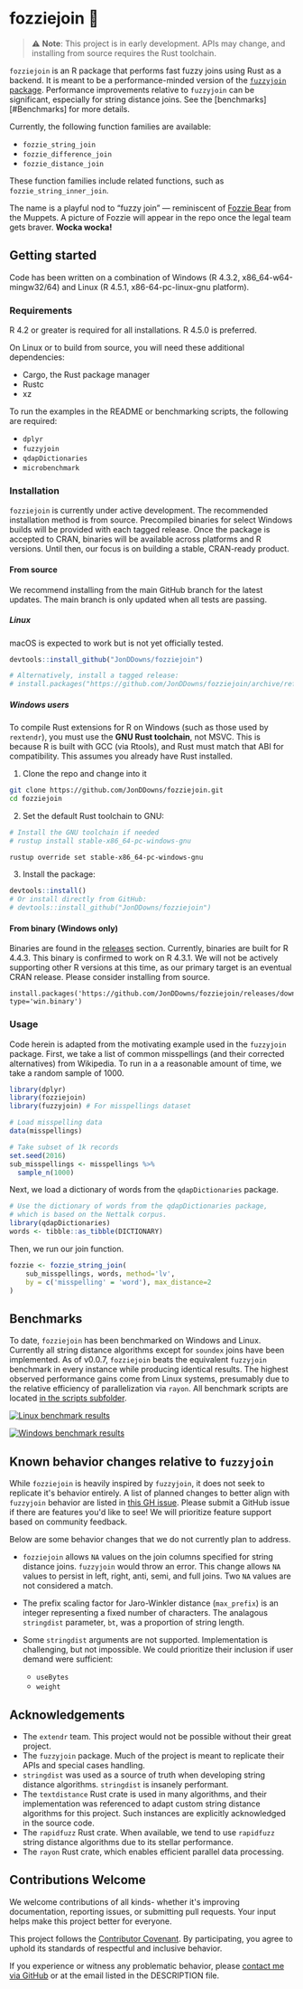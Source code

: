# fozziejoin 🧸

> ⚠️ **Note**: This project is in early development.
> APIs may change, and installing from source requires the Rust toolchain.

`fozziejoin` is an R package that performs fast fuzzy joins using Rust as a
backend. It is meant to be a performance-minded version of the
[`fuzzyjoin` package]( https://CRAN.R-project.org/package=fuzzyjoin).
Performance improvements relative to `fuzzyjoin` can be significant, especially
for string distance joins. See the [benchmarks][#Benchmarks] for more details.

Currently, the following function families are available:

- `fozzie_string_join` 
- `fozzie_difference_join`
- `fozzie_distance_join`

These function families include related functions, such as 
`fozzie_string_inner_join`.

The name is a playful nod to “fuzzy join” — reminiscent of 
[Fozzie Bear](https://en.wikipedia.org/wiki/Fozzie_Bear) from the Muppets.
A picture of Fozzie will appear in the repo once the legal team gets braver.
**Wocka wocka!**

## Getting started

Code has been written on a combination of Windows (R 4.3.2, 
x86_64-w64-mingw32/64) and Linux (R 4.5.1, x86-64-pc-linux-gnu platform).

### Requirements

R 4.2 or greater is required for all installations. R 4.5.0 is preferred.

On Linux or to build from source, you will need these additional dependencies:

- Cargo, the Rust package manager
- Rustc
- xz

To run the examples in the README or benchmarking scripts, the following are
required:

- `dplyr`
- `fuzzyjoin`
- `qdapDictionaries`
- `microbenchmark`

### Installation

`fozziejoin` is currently under active development. The recommended
installation method is from source. Precompiled binaries for select Windows
builds will be provided with each tagged release. Once the package is accepted
to CRAN, binaries will be available across platforms and R versions. Until 
then, our focus is on building a stable, CRAN-ready product.

#### From source

We recommend installing from the main GitHub branch for the latest updates.
The main branch is only updated when all tests are passing.

##### Linux

macOS is expected to work but is not yet officially tested.

```r
devtools::install_github("JonDDowns/fozziejoin")

# Alternatively, install a tagged release:
# install.packages("https://github.com/JonDDowns/fozziejoin/archive/refs/tags/v0.0.8.tar.gz", type = "source")
```

##### Windows users

To compile Rust extensions for R on Windows (such as those used by `rextendr`),
you must use the **GNU Rust toolchain**, not MSVC. This is because R is built
with GCC (via Rtools), and Rust must match that ABI for compatibility.
This assumes you already have Rust installed.

1. Clone the repo and change into it

```sh
git clone https://github.com/JonDDowns/fozziejoin.git
cd fozziejoin
```

2. Set the default Rust toolchain to GNU:

```sh
# Install the GNU toolchain if needed
# rustup install stable-x86_64-pc-windows-gnu

rustup override set stable-x86_64-pc-windows-gnu
```

3. Install the package:

```r
devtools::install()
# Or install directly from GitHub:
# devtools::install_github("JonDDowns/fozziejoin")
```

#### From binary (Windows only)

Binaries are found in the [releases](https://github.com/JonDDowns/fozziejoin/releases)
section. Currently, binaries are built for R 4.4.3. This binary is confirmed to
work on R 4.3.1. We will not be actively supporting other R versions at this
time, as our primary target is an eventual CRAN release. Please consider 
installing from source.

```
install.packages('https://github.com/JonDDowns/fozziejoin/releases/download/v0.0.8/fozziejoin_0.0.8', type='win.binary')
```

### Usage

Code herein is adapted from the motivating example used in the `fuzzyjoin`
package. First, we take a list of common misspellings (and their corrected
alternatives) from Wikipedia. To run in a a reasonable amount of time, we
take a random sample of 1000.

```r
library(dplyr)
library(fozziejoin)
library(fuzzyjoin) # For misspellings dataset

# Load misspelling data
data(misspellings)

# Take subset of 1k records
set.seed(2016)
sub_misspellings <- misspellings %>%
  sample_n(1000)
```

Next, we load a dictionary of words from the `qdapDictionaries` package.

```r
# Use the dictionary of words from the qdapDictionaries package,
# which is based on the Nettalk corpus.
library(qdapDictionaries)
words <- tibble::as_tibble(DICTIONARY)
```

Then, we run our join function.

```r
fozzie <- fozzie_string_join(
    sub_misspellings, words, method='lv', 
    by = c('misspelling' = 'word'), max_distance=2
)
```

## Benchmarks

To date, `fozziejoin` has been benchmarked on Windows and Linux.
Currently all string distance algorithms except for `soundex` joins have been
implemented. As of v0.0.7, `fozziejoin` beats the equivalent `fuzzyjoin`
benchmark in every instance while producing identical results. The highest
observed performance gains come from Linux systems, presumably due to the
relative efficiency of parallelization via `rayon`. All benchmark scripts are
located [in the scripts subfolder](./scripts/benchmarks.R).

[![Linux benchmark results](https://raw.githubusercontent.com/JonDDowns/fozziejoin/refs/heads/main/outputs/benchmark_plot_Linux.svg)](https://raw.githubusercontent.com/JonDDowns/fozziejoin/refs/heads/main/outputs/benchmark_plot_Linux.svg)

[![Windows benchmark results](https://raw.githubusercontent.com/JonDDowns/fozziejoin/refs/heads/main/outputs/benchmark_plot_Windows.svg)](https://raw.githubusercontent.com/JonDDowns/fozziejoin/refs/heads/main/outputs/benchmark_plot_Windows.svg)

## Known behavior changes relative to `fuzzyjoin`

While `fozziejoin` is heavily inspired by `fuzzyjoin`, it does not seek to
replicate it's behavior entirely. A list of planned changes to better align
with `fuzzyjoin` behavior are listed in [this GH issue](https://github.com/JonDDowns/fozziejoin/issues/5).
Please submit a GitHub issue if there are features you'd like to see! We will
prioritize feature support based on community feedback.

Below are some behavior changes that we do not currently plan to address.

- `fozziejoin` allows `NA` values on the join columns specified for string distance joins. `fuzzyjoin` would throw an error. This change allows `NA` values to persist in left, right, anti, semi, and full joins. Two `NA` values are not considered a match.

- The prefix scaling factor for Jaro-Winkler distance (`max_prefix`) is an integer representing a fixed number of characters. The analagous `stringdist` parameter, `bt`, was a proportion of string length.

- Some `stringdist` arguments are not supported. Implementation is challenging, but not impossible. We could prioritize their inclusion if user demand were sufficient:
    - `useBytes`
    - `weight`

## Acknowledgements

- The `extendr` team. This project would not be possible without their great project.
- The `fuzzyjoin` package. Much of the project is meant to replicate their APIs and special cases handling.
- `stringdist` was used as a source of truth when developing string distance algorithms. `stringdist` is insanely performant.
- The `textdistance` Rust crate is used in many algorithms, and their implementation was referenced to adapt custom string distance algorithms for this project. Such instances are explicitly acknowledged in the source code.
- The `rapidfuzz` Rust crate. When available, we tend to use `rapidfuzz` string distance algorithms due to its stellar performance.
- The `rayon` Rust crate, which enables efficient parallel data processing.

## Contributions Welcome

We welcome contributions of all kinds- whether it's improving documentation,
reporting issues, or submitting pull requests. Your input helps make this 
project better for everyone.

This project follows the [Contributor Covenant](CODE_OF_CONDUCT.md). By
participating, you agree to uphold its standards of respectful and inclusive
behavior.

If you experience or witness any problematic behavior, please [contact me via
GitHub](https://github.com/JonDDowns) or at the email listed in the DESCRIPTION
file.
